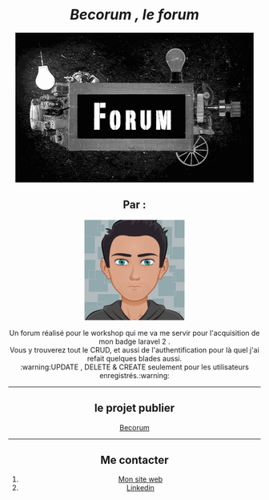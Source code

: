 <div align="center">
    <h1><em>Becorum , le forum</em></h1>
    <img src="./assets/img/forum.gif" alt="un gif de forum" />
    <h2>Par :</h2>
    <img src="./assets/img/Robby.jpg" alt="une photo de moi" height="200" width="200"/>
    <p>Un forum réalisé pour le workshop qui me va me servir pour l'acquisition de mon badge laravel 2 .<br>
    Vous y trouverez tout le CRUD, et aussi de l'authentification pour là quel j'ai refait quelques blades aussi.<br>
    :warning:UPDATE , DELETE & CREATE seulement pour les utilisateurs enregistrés.:warning:
    </p>
    <hr>
    <h2><strong>le projet publier</strong></h2>
    <a href="http://becorum.delvauxrobby.yj.fr/">Becorum</a>
    <hr>
    <h2>Me contacter</h2>
    <ol>
    <li><a href="https://delvauxrobby.yj.fr/">Mon site web</a></li>
    <li><a href="https://www.linkedin.com/in/robby-delvaux-1ab1a51ab/">Linkedin</a></li>
    </ol>
</div>